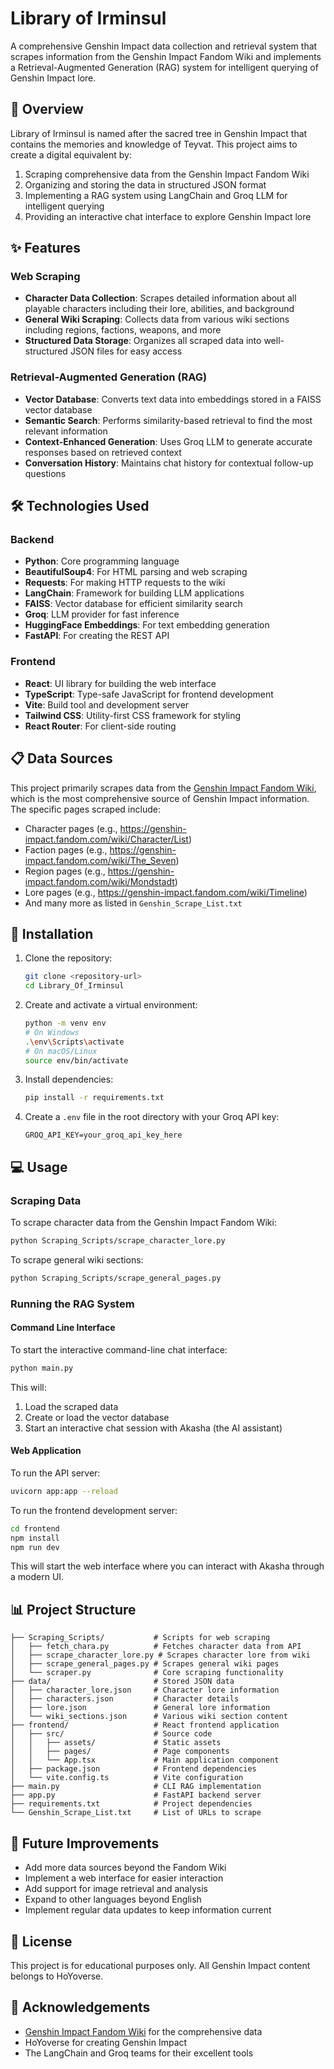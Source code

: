# Library of Irminsul

A comprehensive Genshin Impact data collection and retrieval system that scrapes information from the Genshin Impact Fandom Wiki and implements a Retrieval-Augmented Generation (RAG) system for intelligent querying of Genshin Impact lore.

## 📖 Overview

Library of Irminsul is named after the sacred tree in Genshin Impact that contains the memories and knowledge of Teyvat. This project aims to create a digital equivalent by:

1. Scraping comprehensive data from the Genshin Impact Fandom Wiki
2. Organizing and storing the data in structured JSON format
3. Implementing a RAG system using LangChain and Groq LLM for intelligent querying
4. Providing an interactive chat interface to explore Genshin Impact lore

## ✨ Features

### Web Scraping

- **Character Data Collection**: Scrapes detailed information about all playable characters including their lore, abilities, and background
- **General Wiki Scraping**: Collects data from various wiki sections including regions, factions, weapons, and more
- **Structured Data Storage**: Organizes all scraped data into well-structured JSON files for easy access

### Retrieval-Augmented Generation (RAG)

- **Vector Database**: Converts text data into embeddings stored in a FAISS vector database
- **Semantic Search**: Performs similarity-based retrieval to find the most relevant information
- **Context-Enhanced Generation**: Uses Groq LLM to generate accurate responses based on retrieved context
- **Conversation History**: Maintains chat history for contextual follow-up questions

## 🛠️ Technologies Used

### Backend
- **Python**: Core programming language
- **BeautifulSoup4**: For HTML parsing and web scraping
- **Requests**: For making HTTP requests to the wiki
- **LangChain**: Framework for building LLM applications
- **FAISS**: Vector database for efficient similarity search
- **Groq**: LLM provider for fast inference
- **HuggingFace Embeddings**: For text embedding generation
- **FastAPI**: For creating the REST API

### Frontend
- **React**: UI library for building the web interface
- **TypeScript**: Type-safe JavaScript for frontend development
- **Vite**: Build tool and development server
- **Tailwind CSS**: Utility-first CSS framework for styling
- **React Router**: For client-side routing

## 📋 Data Sources

This project primarily scrapes data from the [Genshin Impact Fandom Wiki](https://genshin-impact.fandom.com/wiki), which is the most comprehensive source of Genshin Impact information. The specific pages scraped include:

- Character pages (e.g., https://genshin-impact.fandom.com/wiki/Character/List)
- Faction pages (e.g., https://genshin-impact.fandom.com/wiki/The_Seven)
- Region pages (e.g., https://genshin-impact.fandom.com/wiki/Mondstadt)
- Lore pages (e.g., https://genshin-impact.fandom.com/wiki/Timeline)
- And many more as listed in `Genshin_Scrape_List.txt`

## 🚀 Installation

1. Clone the repository:
   ```bash
   git clone <repository-url>
   cd Library_Of_Irminsul
   ```

2. Create and activate a virtual environment:
   ```bash
   python -m venv env
   # On Windows
   .\env\Scripts\activate
   # On macOS/Linux
   source env/bin/activate
   ```

3. Install dependencies:
   ```bash
   pip install -r requirements.txt
   ```

4. Create a `.env` file in the root directory with your Groq API key:
   ```
   GROQ_API_KEY=your_groq_api_key_here
   ```

## 💻 Usage

### Scraping Data

To scrape character data from the Genshin Impact Fandom Wiki:

```bash
python Scraping_Scripts/scrape_character_lore.py
```

To scrape general wiki sections:

```bash
python Scraping_Scripts/scrape_general_pages.py
```

### Running the RAG System

#### Command Line Interface
To start the interactive command-line chat interface:

```bash
python main.py
```

This will:
1. Load the scraped data
2. Create or load the vector database
3. Start an interactive chat session with Akasha (the AI assistant)

#### Web Application
To run the API server:

```bash
uvicorn app:app --reload
```

To run the frontend development server:

```bash
cd frontend
npm install
npm run dev
```

This will start the web interface where you can interact with Akasha through a modern UI.

## 📊 Project Structure

```
├── Scraping_Scripts/           # Scripts for web scraping
│   ├── fetch_chara.py          # Fetches character data from API
│   ├── scrape_character_lore.py # Scrapes character lore from wiki
│   ├── scrape_general_pages.py # Scrapes general wiki pages
│   └── scraper.py              # Core scraping functionality
├── data/                       # Stored JSON data
│   ├── character_lore.json     # Character lore information
│   ├── characters.json         # Character details
│   ├── lore.json               # General lore information
│   └── wiki_sections.json      # Various wiki section content
├── frontend/                   # React frontend application
│   ├── src/                    # Source code
│   │   ├── assets/             # Static assets
│   │   ├── pages/              # Page components
│   │   └── App.tsx             # Main application component
│   ├── package.json            # Frontend dependencies
│   └── vite.config.ts          # Vite configuration
├── main.py                     # CLI RAG implementation
├── app.py                      # FastAPI backend server
├── requirements.txt            # Project dependencies
└── Genshin_Scrape_List.txt     # List of URLs to scrape
```

## 🔮 Future Improvements

- Add more data sources beyond the Fandom Wiki
- Implement a web interface for easier interaction
- Add support for image retrieval and analysis
- Expand to other languages beyond English
- Implement regular data updates to keep information current

## 📝 License

This project is for educational purposes only. All Genshin Impact content belongs to HoYoverse.

## 🙏 Acknowledgements

- [Genshin Impact Fandom Wiki](https://genshin-impact.fandom.com/wiki) for the comprehensive data
- HoYoverse for creating Genshin Impact
- The LangChain and Groq teams for their excellent tools